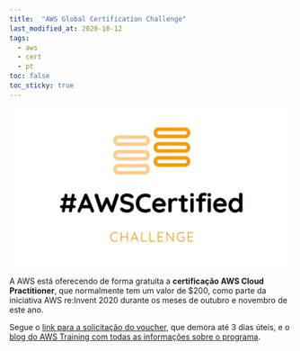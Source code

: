 ```yaml
---
title:  "AWS Global Certification Challenge"
last_modified_at: 2020-10-12
tags:
  - aws
  - cert
  - pt
toc: false
toc_sticky: true
---
```


[![](/assets/images/posts/2020-10-12-aws-cert-challenge.jpg)](https://aws.amazon.com/blogs/training-and-certification/coming-to-twitch-aws-power-hour-cloud-practitioner/)

A AWS está oferecendo de forma gratuita a **certificação AWS Cloud Practitioner**, que normalmente tem um valor de $200, como parte da iniciativa AWS re:Invent 2020 durante os meses de outubro e novembro de este ano.

Segue o [link para a solicitação do voucher](https://pages.awscloud.com/AWS_Global_Certification_Challenge_Practice_Exam_Voucher.html), que demora até 3 dias úteis, e o [blog do AWS Training com todas as informações sobre o programa](https://aws.amazon.com/blogs/training-and-certification/coming-to-twitch-aws-power-hour-cloud-practitioner/).



